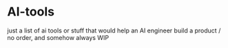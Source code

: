 # AI-tools
just a list of ai tools or stuff that would help an AI engineer build a product / no order, and somehow always WIP


